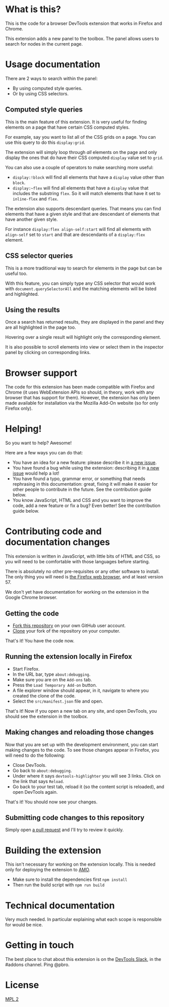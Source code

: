 # What is this?

This is the code for a browser DevTools extension that works in Firefox and Chrome.

This extension adds a new panel to the toolbox. The panel allows users to search for nodes in the current page.

# Usage documentation

There are 2 ways to search within the panel:

* By using computed style queries.
* Or by using CSS selectors.

## Computed style queries

This is the main feature of this extension. It is very useful for finding elements on a page that have certain CSS computed styles.

For example, say you want to list all of the CSS grids on a page. You can use this query to do this `display:grid`.

The extension will simply loop through *all* elements on the page and only display the ones that do have their CSS computed `display` value set to `grid`.

You can also use a couple of operators to make searching more useful:

* `display:!block` will find all elements that have a `display` value other than `block`.
* `display:~flex` will find all elements that have a `display` value that includes the substring `flex`. So it will match elements that have it set to `inline-flex` and `flex`.

The extension also supports descendant queries. That means you can find elements that have a given style and that are descendant of elements that have another given style.

For instance `display:flex align-self:start` will find all elements with `align-self` set to `start` and that are descendants of a `display:flex` element.

## CSS selector queries

This is a more traditional way to search for elements in the page but can be useful too.

With this feature, you can simply type any CSS selector that would work with `document.querySelectorAll` and the matching elements will be listed and highlighted.

## Using the results

Once a search has returned results, they are displayed in the panel and they are all highlighted in the page too.

Hovering over a single result will highlight only the corresponding element.

It is also possible to scroll elements into view or select them in the inspector panel by clicking on corresponding links.

# Browser support

The code for this extension has been made compatible with Firefox and Chrome (it uses WebExtension APIs so should, in theory, work with any browser that has support for them). However, the extension has only been made available for installation via the Mozilla Add-On website (so for only Firefox only).

# Helping!

So you want to help? Awesome!

Here are a few ways you can do that:
* You have an idea for a new feature: please describe it in [a new issue](https://github.com/captainbrosset/devtools-highlighter/issues/new).
* You have found a bug while using the extension: describing it in [a new issue](https://github.com/captainbrosset/devtools-highlighter/issues/new) would help a lot!
* You have found a typo, grammar error, or something that needs rephrasing in this documentation: great, fixing it will make it easier for other people to contribute in the future. See the contribution guide below.
* You know JavaScript, HTML and CSS and you want to improve the code, add a new feature or fix a bug? Even better! See the contribution guide below.

# Contributing code and documentation changes

This extension is written in JavaScript, with little bits of HTML and CSS, so you will need to be comfortable with those languages before starting.

There is absolutely no other pre-requisites or any other software to install. The only thing you will need is [the Firefox web browser](http://firefox.com), and at least version 57.

We don't yet have documentation for working on the extension in the Google Chrome browser.

## Getting the code

* [Fork this repository](https://help.github.com/articles/fork-a-repo/) on your own GitHub user account.
* [Clone](https://help.github.com/articles/fork-a-repo/#step-2-create-a-local-clone-of-your-fork) your fork of the repository on your computer.

That's it! You have the code now.

## Running the extension locally in Firefox

* Start Firefox.
* In the URL bar, type `about:debugging`.
* Make sure you are on the `Add-ons` tab.
* Press the `Load Temporary Add-on` button.
* A file explorer window should appear, in it, navigate to where you created the clone of the code.
* Select the `src/manifest.json` file and open.

That's it! Now if you open a new tab on any site, and open DevTools, you should see the extension in the toolbox.

## Making changes and reloading those changes

Now that you are set up with the development environment, you can start making changes to the code. To see those changes appear in Firefox, you will need to do the following:

* Close DevTools.
* Go back to `about:debugging`.
* Under where it says `devtools-highlighter` you will see 3 links. Click on the link that says `Reload`.
* Go back to your test tab, reload it (so the content script is reloaded), and open DevTools again.

That's it! You should now see your changes.

## Submitting code changes to this repository

Simply open [a pull request](https://help.github.com/articles/creating-a-pull-request/) and I'll try to review it quickly.

# Building the extension

This isn't necessary for working on the extension locally. This is needed only for deploying the extension to [AMO](http://addons.mozilla.org/).

* Make sure to install the dependencies first `npm install`
* Then run the build script with `npm run build`

# Technical documentation

Very much needed. In particular explaining what each scope is responsible for would be nice.

# Getting in touch

The best place to chat about this extension is on the [DevTools Slack](https://devtools-html-slack.herokuapp.com/), in the #addons channel. Ping @pbro.

# License

[MPL 2](./LICENSE)
